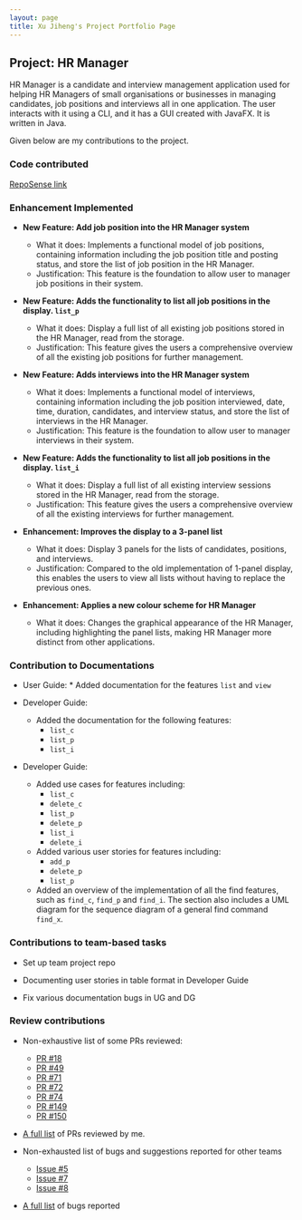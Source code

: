 ```yaml
---
layout: page
title: Xu Jiheng's Project Portfolio Page
---
```


## Project: HR Manager

HR Manager is a candidate and interview management application used for helping HR Managers of small organisations
or businesses in managing candidates, job positions and interviews all in one application.
The user interacts with it using a CLI, and it has a GUI created with JavaFX. It is written in Java.

Given below are my contributions to the project.

### Code contributed

[RepoSense link](https://nus-cs2103-ay2122s1.github.io/tp-dashboard/#breakdown=true&search=jeffzincatz)

### Enhancement Implemented

* **New Feature: Add job position into the HR Manager system**
  * What it does: Implements a functional model of job positions, containing information including the job position title and posting status, and store the list of job position in the HR Manager.
  * Justification: This feature is the foundation to allow user to manager job positions in their system.

* **New Feature: Adds the functionality to list all job positions in the display. `list_p`**
    * What it does: Display a full list of all existing job positions stored in the HR Manager, read from the storage.
    * Justification: This feature gives the users a comprehensive overview of all the existing job positions for further management.

* **New Feature: Adds interviews into the HR Manager system**
    * What it does: Implements a functional model of interviews, containing information including the job position interviewed, date, time, duration, candidates, and interview status, and store the list of interviews in the HR Manager.
    * Justification: This feature is the foundation to allow user to manager interviews in their system.

* **New Feature: Adds the functionality to list all job positions in the display. `list_i`**
    * What it does: Display a full list of all existing interview sessions stored in the HR Manager, read from the storage.
    * Justification: This feature gives the users a comprehensive overview of all the existing interviews for further management.

* **Enhancement: Improves the display to a 3-panel list**
  * What it does: Display 3 panels for the lists of candidates, positions, and interviews.
  * Justification: Compared to the old implementation of 1-panel display, this enables the users to view all lists without having to replace the previous ones.

* **Enhancement: Applies a new colour scheme for HR Manager**
  * What it does: Changes the graphical appearance of the HR Manager, including highlighting the panel lists, making HR Manager more distinct from other applications.

### Contribution to Documentations

* User Guide:
        * Added documentation for the features `list` and `view`
* Developer Guide:

    * Added the documentation for the following features:
      * `list_c`
      * `list_p`
      * `list_i`

* Developer Guide:
  * Added use cases for features including:
    * `list_c`
    * `delete_c`
    * `list_p`
    * `delete_p`
    * `list_i`
    * `delete_i`
  * Added various user stories for features including:
    * `add_p`
    * `delete_p`
    * `list_p`
  * Added an overview of the implementation of all the find features, such as `find_c`, `find_p` and `find_i`. The section also includes a UML diagram for the sequence diagram of a general find command `find_x`.

### Contributions to team-based tasks

* Set up team project repo

* Documenting user stories in table format in Developer Guide

* Fix various documentation bugs in UG and DG

### Review contributions
* Non-exhaustive list of some PRs reviewed:
  * [PR #18](https://github.com/AY2122S1-CS2103T-W13-1/tp/pull/18)
  * [PR #49](https://github.com/AY2122S1-CS2103T-W13-1/tp/pull/49)
  * [PR #71](https://github.com/AY2122S1-CS2103T-W13-1/tp/pull/71)
  * [PR #72](https://github.com/AY2122S1-CS2103T-W13-1/tp/pull/72)
  * [PR #74](https://github.com/AY2122S1-CS2103T-W13-1/tp/pull/74)
  * [PR #149](https://github.com/AY2122S1-CS2103T-W13-1/tp/pull/149)
  * [PR #150](https://github.com/AY2122S1-CS2103T-W13-1/tp/pull/150)

* [A full list](https://github.com/AY2122S1-CS2103T-W13-1/tp/pulls?q=is%3Apr+is%3Aclosed+reviewed-by%3Ajeffzincatz)
of PRs reviewed by me.

* Non-exhausted list of bugs and suggestions reported for other teams
  * [Issue #5](https://github.com/JeffZincatz/ped/issues/5)
  * [Issue #7](https://github.com/JeffZincatz/ped/issues/7)
  * [Issue #8](https://github.com/JeffZincatz/ped/issues/8)

* [A full list](https://github.com/JeffZincatz/ped/issues) of bugs reported
